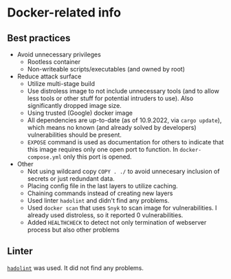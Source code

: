 # Docker-related info

## Best practices

* Avoid unnecessary privileges
  * Rootless container
  * Non-writeable scripts/executables (and owned by root)
* Reduce attack surface
  * Utilize multi-stage build
  * Use distroless image to not include unnecessary tools (and to allow less tools or other stuff for potential intruders to use). Also significantly dropped image size.
  * Using trusted (Google) docker image
  * All dependencies are up-to-date (as of 10.9.2022, via `cargo update`), which means no known (and already solved by developers) vulnerabilities should be present.
  * `EXPOSE` command is used as documentation for others to indicate that this image requires only one open port to function. In `docker-compose.yml` only this port is opened.
* Other
  * Not using wildcard copy `COPY . ./` to avoid unnecesary inclusion of secrets or just redundant data.
  * Placing config file in the last layers to utilize caching.
  * Chaining commands instead of creating new layers
  * Used linter `hadolint` and didn't find any problems.
  * Used `docker scan` that uses `Snyk` to scan image for vulnerabilities. I already used distroless, so it reported 0 vulnerabilities.
  * Added `HEALTHCHECK` to detect not only termination of webserver process but also other problems

## Linter

[`hadolint`](https://github.com/hadolint/hadolint) was used. It did not find any problems.
